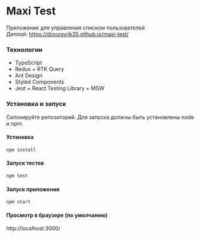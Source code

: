 # Maxi Test
Приложение для управления списком пользователей <br />
Деплой: https://dinozavrik35.github.io/maxi-test/

### Технологии
- TypeScript
- Redux + RTK Query
- Ant Design
- Styled Components
- Jest + React Testing Library + MSW

### Установка и  запуск
Склонируйте репозиторий. Для запуска должны быть установлены node и npm.

#### Установка

`npm install`

#### Запуск тестов

`npm test`

#### Запуск приложения

`npm start`

#### Просмотр в браузере (по умолчанию)

http://localhost:3000/